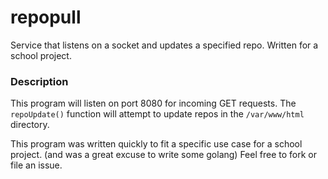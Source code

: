 # repopull
Service that listens on a socket and updates a specified repo. Written for a school project.

### Description
This program will listen on port 8080 for incoming GET requests. The `repoUpdate()`
function will attempt to update repos in the `/var/www/html` directory.

This program was written quickly to fit a specific use case for a school project.
(and was a great excuse to write some golang) Feel free to fork or file an issue.
